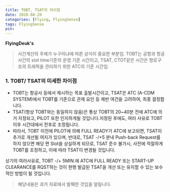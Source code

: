 ```yaml
---
title: TOBT, TSAT의 차이점
date: 2020-08-20
categories: [Flying, FlyingSense]
tags: FlyingSense
pin:
---
```


__FlyingDeuk's__
> 사간계산의 주체가 누구이냐에 따른 상식이 중요한 부분임.
> TOBT는 공항과 항공사간의 slot time기준의 운영 기준 시간이고, TSAT, CTOT같은 시간은 항로구조의 트래픽을 관리하기 위한 ATC의 기준 시간임.


### 1. TOBT/ TSAT의 미세한 차이점
- TOBT는 항공사 등에서 제시하는 목표 출발시간이고, TSAT은 ATC (A-CDM SYSTEM)에서 TOBT를 기준으로 관제 요인 등 제반 여건을 고려하여, 최종 결정합니다.
- TSAT(항상 TOBT와는 동일하지 않음)은 통상 TOBT의 20~40분 전에 ATC에 의거 지정되고, PILOT 또한 인지하게될 것입니다.지정된 후에도, 여러 사유로 TOBT 이후 시간대에서 전후로 조정됩니다.
- 따라서, TOBT 이전에 PILOT에 의해 FULL READY가 ATC에 보고되면, TSAT이 추가로 개선될 여지가 있으며, 반대로, TSAT -/+5 분내 Push-back Request를 하지 않으면 해당 편 Slot을 상실하게 되므로, TSAT 준수 불가시, 사전에 적절하게 TOBT를 조정하고, 이에 따라 TSAT이 변경될 것입니다.


상기의 여러사유로, TOBT -/+ 5MIN.에 ATC에 FULL READY 또는 START-UP CLEARANCE를 RQST하는 것이 현행 발급된 TSAT을 개선 또는 유지할 수 있는 보수적인 방법이 될 것입니다.

> 해당내용은 과거 자료에서 발췌한 것임을 알림니다.
